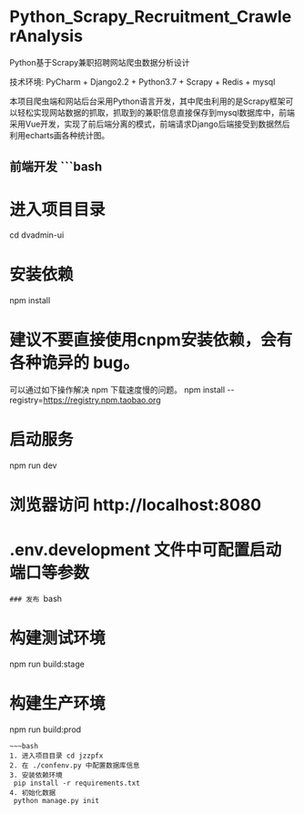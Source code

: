 # Python_Scrapy_Recruitment_CrawlerAnalysis
Python基于Scrapy兼职招聘网站爬虫数据分析设计

技术环境: PyCharm + Django2.2 + Python3.7 + Scrapy + Redis + mysql

  本项目爬虫端和网站后台采用Python语言开发，其中爬虫利用的是Scrapy框架可以轻松实现网站数据的抓取，抓取到的兼职信息直接保存到mysql数据库中，前端采用Vue开发，实现了前后端分离的模式，前端请求Django后端接受到数据然后利用echarts画各种统计图。

## 前端开发 ```bash
# 进入项目目录
cd dvadmin-ui
# 安装依赖
npm install
# 建议不要直接使用cnpm安装依赖，会有各种诡异的 bug。
可以通过如下操作解决 npm 下载速度慢的问题。
npm install --registry=https://registry.npm.taobao.org
# 启动服务
npm run dev
# 浏览器访问 http://localhost:8080
# .env.development 文件中可配置启动端口等参数
```### 发布 ```bash
# 构建测试环境
npm run build:stage
# 构建生产环境
npm run build:prod
```## 后端
~~~bash
1. 进入项目目录 cd jzzpfx
2. 在 ./confenv.py 中配置数据库信息
3. 安装依赖环境
 pip install -r requirements.txt
4. 初始化数据
 python manage.py init
 
